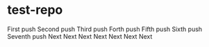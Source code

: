 # test-repo

First push
Second push
Third push
Forth push
Fifth push
Sixth push
Seventh push
Next
Next
Next
Next
Next
Next
Next
